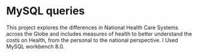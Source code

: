 # MySQL queries
This project explores the differences in National Health Care Systems across the Globe and includes measures of health to better understand the costs on Health, from the personal to the national perspective. I Used MySQL workbench 8.0.
